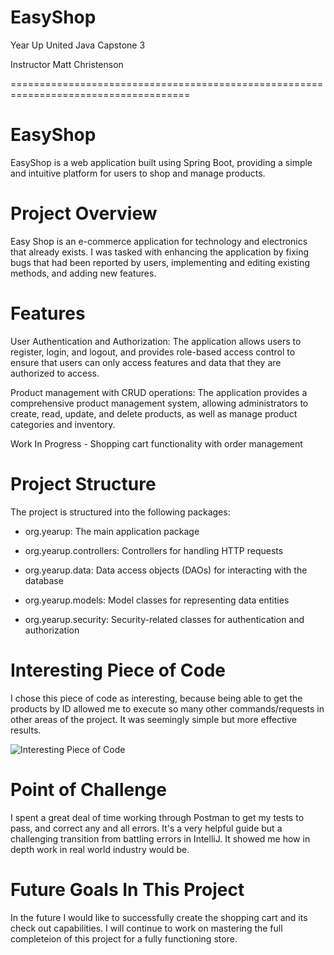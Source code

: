 # EasyShop

Year Up United Java Capstone 3

Instructor Matt Christenson

=====================================================================================

# EasyShop
EasyShop is a web application built using Spring Boot, providing a simple and intuitive platform for users to shop and manage products.

# Project Overview
Easy Shop is an e-commerce application for technology and electronics that already exists. I was tasked with enhancing the application by fixing bugs that had been reported by users, implementing and editing existing methods, and adding new features.

# Features
User Authentication and Authorization: The application allows users to register, login, and logout, and provides role-based access control to ensure that users can only access features and data that they are authorized to access.

Product management with CRUD operations: The application provides a comprehensive product management system, allowing administrators to create, read, update, and delete products, as well as manage product categories and inventory.

Work In Progress - Shopping cart functionality with order management

# Project Structure
The project is structured into the following packages:

- org.yearup: The main application package
 
- org.yearup.controllers: Controllers for handling HTTP requests
 
- org.yearup.data: Data access objects (DAOs) for interacting with the database
 
- org.yearup.models: Model classes for representing data entities
 
- org.yearup.security: Security-related classes for authentication and authorization

# Interesting Piece of Code

I chose this piece of code as interesting, because being able to get the products by ID allowed me to execute so many other commands/requests in other areas of the project. It was seemingly simple but more effective results.

![Interesting Piece of Code](https://github.com/user-attachments/assets/2115f635-b785-4e45-bf16-50da863056e0)

# Point of Challenge

I spent a great deal of time working through Postman to get my tests to pass, and correct any and all errors. It's a very helpful guide but a challenging transition from battling errors in IntelliJ. It showed me how in depth work in real world industry would be.

# Future Goals In This Project

In the future I would like to successfully create the shopping cart and its check out capabilities. I will continue to work on mastering the full completeion of this project for a fully functioning store.

